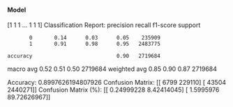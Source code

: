 #### Model
[1 1 1 ... 1 1 1]
Classification Report:
              precision    recall  f1-score   support

           0       0.14      0.03      0.05    235909
           1       0.91      0.98      0.95   2483775

    accuracy                           0.90   2719684
   macro avg       0.52      0.51      0.50   2719684
weighted avg       0.85      0.90      0.87   2719684

Accuracy: 0.8997626194807926
Confusion Matrix:
[[   6799  229110]
 [  43504 2440271]]
Confusion Matrix (%):
[[ 0.24999228  8.42414045]
 [ 1.5995976  89.72626967]]
